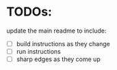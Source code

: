 # TODOs:

update the main readme to include:

- [ ] build instructions as they change
- [ ] run instructions
- [ ] sharp edges as they come up